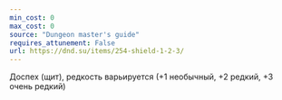 ```yaml
---
min_cost: 0
max_cost: 0
source: "Dungeon master's guide"
requires_attunement: False
url: https://dnd.su/items/254-shield-1-2-3/
---
```


Доспех (щит), редкость варьируется (+1 необычный, +2 редкий, +3 очень редкий)